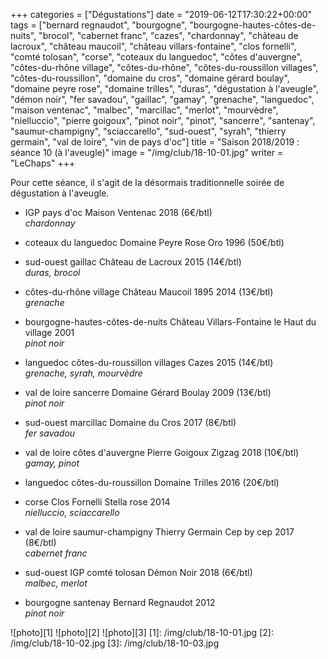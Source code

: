 +++
categories = ["Dégustations"]
date = "2019-06-12T17:30:22+00:00"
tags = ["bernard regnaudot", "bourgogne", "bourgogne-hautes-côtes-de-nuits", "brocol", "cabernet franc", "cazes", "chardonnay", "château de lacroux", "château maucoil", "château villars-fontaine", "clos fornelli", "comté tolosan", "corse", "coteaux du languedoc", "côtes d'auvergne", "côtes-du-rhône village", "côtes-du-rhône", "côtes-du-roussillon villages", "côtes-du-roussillon", "domaine du cros", "domaine gérard boulay", "domaine peyre rose", "domaine trilles", "duras", "dégustation à l'aveugle", "démon noir", "fer savadou", "gaillac", "gamay", "grenache", "languedoc", "maison ventenac", "malbec", "marcillac", "merlot", "mourvèdre", "nielluccio", "pierre goigoux", "pinot noir", "pinot", "sancerre", "santenay", "saumur-champigny", "sciaccarello", "sud-ouest", "syrah", "thierry germain", "val de loire", "vin de pays d'oc"] 
title = "Saison 2018/2019 : séance 10 (à l'aveugle)"
image = "/img/club/18-10-01.jpg"
writer = "LeChaps"
+++

Pour cette séance, il s'agit de la désormais traditionnelle soirée de dégustation à l'aveugle.

* IGP pays d'oc Maison Ventenac 2018 (6€/btl) <i class="fa fa-plus-circle"></i>  
_chardonnay_

* coteaux du languedoc Domaine Peyre Rose Oro 1996 (50€/btl)  

* sud-ouest gaillac Château de Lacroux 2015 (14€/btl)  
_duras, brocol_

* côtes-du-rhône village Château Maucoil 1895 2014 (13€/btl) <i class="fa fa-plus-circle"></i>  
_grenache_

* bourgogne-hautes-côtes-de-nuits Château Villars-Fontaine le Haut du village 2001  
_pinot noir_

* languedoc côtes-du-roussillon villages Cazes 2015 (14€/btl) <i class="fa fa-plus-circle"></i>  
_grenache, syrah, mourvèdre_

* val de loire sancerre Domaine Gérard Boulay 2009 (13€/btl)  
_pinot noir_

* sud-ouest marcillac Domaine du Cros 2017 (8€/btl)  
_fer savadou_

* val de loire côtes d'auvergne Pierre Goigoux Zigzag 2018 (10€/btl)  
_gamay, pinot_

* languedoc côtes-du-roussillon Domaine Trilles 2016 (20€/btl)  

* corse Clos Fornelli Stella rose 2014  
_nielluccio, sciaccarello_

* val de loire saumur-champigny Thierry Germain Cep by cep 2017 (8€/btl)  
_cabernet franc_

* sud-ouest IGP comté tolosan Démon Noir 2018 (6€/btl)  
_malbec, merlot_

* bourgogne santenay Bernard Regnaudot 2012  
_pinot noir_

![photo][1]
![photo][2]
![photo][3]
[1]: /img/club/18-10-01.jpg
[2]: /img/club/18-10-02.jpg
[3]: /img/club/18-10-03.jpg
